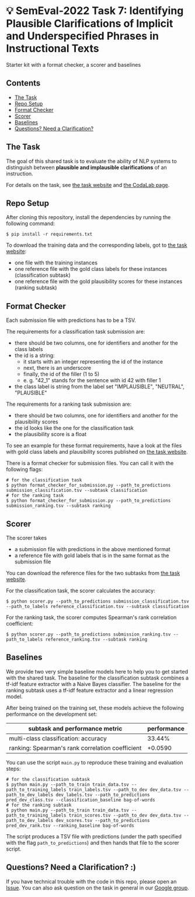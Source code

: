 # :bulb: SemEval-2022 Task 7: Identifying Plausible Clarifications of Implicit and Underspecified Phrases in Instructional Texts
Starter kit with a format checker, a scorer and baselines

## Contents
- [The Task](https://github.com/acidAnn/semeval2022_task7_starter_kit#the-task)
- [Repo Setup](https://github.com/acidAnn/semeval2022_task7_starter_kit#repo-setup)
- [Format Checker](https://github.com/acidAnn/semeval2022_task7_starter_kit#format-checker)
- [Scorer](https://github.com/acidAnn/semeval2022_task7_starter_kit#scorer)
- [Baselines](https://github.com/acidAnn/semeval2022_task7_starter_kit#baselines)
- [Questions? Need a Clarification?](https://github.com/acidAnn/semeval2022_task7_starter_kit/tree/dev_set#questions-need-a-clarification-)

## The Task
The goal of this shared task is to evaluate the ability of NLP systems to distinguish between **plausible and implausible clarifications** of an instruction. 

For details on the task, see [the task website](https://clarificationtask.github.io) and [the CodaLab page](https://competitions.codalab.org/competitions/35210).

## Repo Setup
After cloning this repository, install the dependencies by running the following command:
```shell
$ pip install -r requirements.txt
```

To download the training data and the corresponding labels, got to [the task website](https://clarificationtask.github.io):
* one file with the training instances
* one reference file with the gold class labels for these instances (classification subtask)
* one reference file with the gold plausibility scores for these instances (ranking subtask)

## Format Checker
Each submission file with predictions has to be a TSV.

The requirements for a classification task submission are:
* there should be two columns, one for identifiers and another for the class labels
* the id is a string:
    * it starts with an integer representing the id of the instance
    * next, there is an underscore
    * finally, the id of the filler (1 to 5)
    * e. g. "42_1" stands for the sentence with id 42 with filler 1
* the class label is string from the label set "IMPLAUSIBLE", "NEUTRAL", "PLAUSIBLE"

The requirements for a ranking task submission are:
* there should be two columns, one for identifiers and another for the plausibility scores
* the id looks like the one for the classification task
* the plausibility score is a float

To see an example for these format requirements, have a look at the files with gold class labels and plausibility scores published on [the task website](https://clarificationtask.github.io).

There is a format checker for submission files. You can call it with the following flags:
```shell
# for the classification task
$ python format_checker_for_submission.py --path_to_predictions submission_classification.tsv --subtask classification
# for the ranking task
$ python format_checker_for_submission.py --path_to_predictions submission_ranking.tsv --subtask ranking
```

## Scorer
The scorer takes 
* a submission file with predictions in the above mentioned format 
* a reference file with gold labels that is in the same format as the submission file 

You can download the reference files for the two subtasks from [the task website](https://clarificationtask.github.io).

For the classification task, the scorer calculates the accuracy:
```shell
$ python scorer.py --path_to_predictions submission_classification.tsv --path_to_labels reference_classification.tsv --subtask classification
```

For the ranking task, the scorer computes Spearman's rank correlation coefficient:
```shell
$ python scorer.py --path_to_predictions submission_ranking.tsv --path_to_labels reference_ranking.tsv --subtask ranking
```

## Baselines
We provide two very simple baseline models here to help you to get started with the shared task.
The baseline for the classification subtask combines a tf-idf feature extractor with a Naive Bayes classifier.
The baseline for the ranking subtask uses a tf-idf feature extractor and a linear regression model.

After being trained on the training set, these models achieve the following performance on the development set:

|subtask and performance metric|performance|
|---|---|
|multi-class classification: accuracy |33.44%|
|ranking:  Spearman's rank correlation coefficient|+0.0590|

You can use the script `main.py` to reproduce these training and evaluation steps:
```shell
# for the classification subtask
$ python main.py --path_to_train train_data.tsv --path_to_training_labels train_labels.tsv --path_to_dev dev_data.tsv --path_to_dev_labels dev_labels.tsv --path_to_predictions pred_dev_class.tsv --classification_baseline bag-of-words
# for the ranking subtask
$ python main.py --path_to_train train_data.tsv --path_to_training_labels train_scores.tsv --path_to_dev dev_data.tsv --path_to_dev_labels dev_scores.tsv --path_to_predictions pred_dev_rank.tsv --ranking_baseline bag-of-words
```
The script produces a TSV file with predictions (under the path specified with the flag `path_to_predictions`) and then hands that file to the scorer script.

## Questions? Need a Clarification? :)
If you have technical trouble with the code in this repo, please open an [Issue](https://github.com/acidAnn/semeval2022_task7_starter_kit/issues).
You can also ask question on the task in general in our [Google group](https://groups.google.com/g/semeval2022-task7/).
